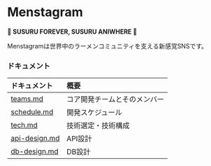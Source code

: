 # Menstagram
**🍜 SUSURU FOREVER, SUSURU ANIWHERE 🍜**

Menstagramは世界中のラーメンコミュニティを支える新感覚SNSです。

### ドキュメント

|ドキュメント|概要|
|:--|:--|
|[teams.md](./teams.md)|コア開発チームとそのメンバー|
|[schedule.md](./schedule.md)|開発スケジュール|
|[tech.md](./tech.md)|技術選定・技術構成|
|[api-design.md](./api-design.md)|API設計|
|[db-design.md](./db-design.md)|DB設計|